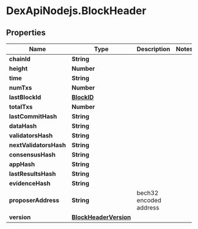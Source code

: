 # DexApiNodejs.BlockHeader

## Properties

Name | Type | Description | Notes
------------ | ------------- | ------------- | -------------
**chainId** | **String** |  | 
**height** | **Number** |  | 
**time** | **String** |  | 
**numTxs** | **Number** |  | 
**lastBlockId** | [**BlockID**](BlockID.md) |  | 
**totalTxs** | **Number** |  | 
**lastCommitHash** | **String** |  | 
**dataHash** | **String** |  | 
**validatorsHash** | **String** |  | 
**nextValidatorsHash** | **String** |  | 
**consensusHash** | **String** |  | 
**appHash** | **String** |  | 
**lastResultsHash** | **String** |  | 
**evidenceHash** | **String** |  | 
**proposerAddress** | **String** | bech32 encoded address | 
**version** | [**BlockHeaderVersion**](BlockHeaderVersion.md) |  | 


